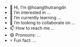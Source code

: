 - 👋 Hi, I’m @hoangthutrangdn
- 👀 I’m interested in ...
- 🌱 I’m currently learning ...
- 💞️ I’m looking to collaborate on ...
- 📫 How to reach me ...
- 😄 Pronouns: ...
- ⚡ Fun fact: ...

<!---
hoangthutrangdn/hoangthutrangdn is a ✨ special ✨ repository because its `README.md` (this file) appears on your GitHub profile.
You can click the Preview link to take a look at your changes.
--->
